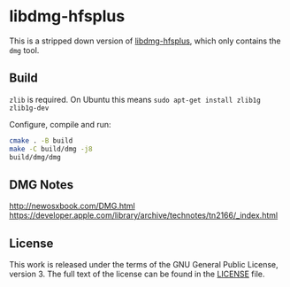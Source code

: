 # libdmg-hfsplus

This is a stripped down version of [libdmg-hfsplus](https://github.com/planetbeing/libdmg-hfsplus), which only contains the `dmg` tool.

## Build

`zlib` is required. On Ubuntu this means `sudo apt-get install zlib1g zlib1g-dev`

Configure, compile and run:
```bash
cmake . -B build
make -C build/dmg -j8
build/dmg/dmg
```


## DMG Notes

http://newosxbook.com/DMG.html
https://developer.apple.com/library/archive/technotes/tn2166/_index.html

## License

This work is released under the terms of the GNU General Public License,
version 3. The full text of the license can be found in the [LICENSE](LICENSE) file.
